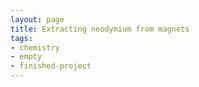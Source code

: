 ```yaml
---
layout: page
title: Extracting neodymium from magnets
tags:
- chemistry
- empty
- finished-project
---
```



